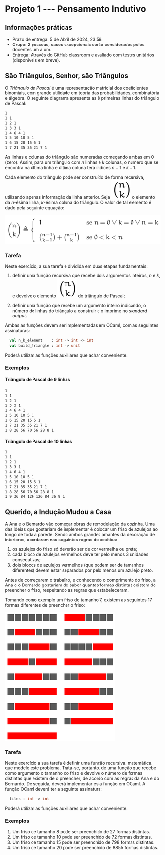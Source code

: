 # Projeto 1 --- Pensamento Indutivo

## Informações práticas

* Prazo de entrega: 5 de Abril de 2024, 23:59.
* Grupo: 2 pessoas, casos excepcionais serão considerados pelos docentes um a um.
* Entrega: Através do GitHub classroom e avaliado com testes unitários (disponíveis em breve).

## São Triângulos, Senhor, são Triângulos

O [*Triângulo de Pascal*][pascal] é uma representação matricial dos coeficientes
binomiais, com grande utilidade em teoria das probabilidades, combinatória e
álgebra. O seguinte diagrama apresenta as 8 primeiras linhas do triângulo de
Pascal:

[pascal]: https://en.wikipedia.org/wiki/Pascal%27s_triangle

```verbatim
1
1 1
1 2 1
1 3 3 1
1 4 6 4 1
1 5 10 10 5 1
1 6 15 20 15 6 1
1 7 21 35 35 21 7 1
```

As linhas e colunas do triângulo são numeradas começando ambas em 0
(zero). Assim, para um triângulo com $n$ linhas e $k$ colunas, o número que se
encontra na última linha e última coluna terá índices $n - 1$ e $k - 1$.

Cada elemento do triângulo pode ser construído de forma recursiva, utilizando
apenas informação da linha anterior. Seja ![nk](n_k.jpg) o elemento da $n$-ésima
linha, $k$-ésima coluna do triângulo. O valor de tal elemento é dado pela
seguinte equação:

![function](function_n_k.png)

### Tarefa

Neste exercício, a sua tarefa é dividida em duas etapas fundamentais:

1. definir uma função recursiva que recebe dois argumentos inteiros, $n$ e
  $k$, e devolve o elemento ![nk](n_k.jpg)  do triângulo de Pascal;

2. definir uma função que recebe um argumento inteiro indicando, o número de
  linhas do triângulo a construir e o imprime no *standard output*.

Ambas as funções devem ser implementadas em OCaml, com as seguintes assinaturas:

```ocaml
  val n_k_element    : int -> int -> int
  val build_triangle : int -> unit
```

Poderá utilizar as funções auxiliares que achar conveniente.

### Exemplos

#### Triângulo de Pascal de 9 linhas

```verbatim
1
1 1
1 2 1
1 3 3 1
1 4 6 4 1
1 5 10 10 5 1
1 6 15 20 15 6 1
1 7 21 35 35 21 7 1
1 8 28 56 70 56 28 8 1
```

#### Triângulo de Pascal de 10 linhas

```verbatim
1
1 1
1 2 1
1 3 3 1
1 4 6 4 1
1 5 10 10 5 1
1 6 15 20 15 6 1
1 7 21 35 35 21 7 1
1 8 28 56 70 56 28 8 1
1 9 36 84 126 126 84 36 9 1
```

## Querido, a Indução Mudou a Casa

A Ana e o Bernardo vão começar obras de remodelação da cozinha. Uma das ideias
que gostariam de implementar é colocar um friso de azulejos ao longo de toda a
parede. Sendo ambos grandes amantes da decoração de interiores, acordaram nas
seguintes regras de estética:

1. os azulejos do friso só deverão ser de cor vermelha ou preta;
2. cada bloco de azulejos vermelhos deve ter pelo menos 3 unidades consecutivas;
3. dois blocos de azulejos vermelhos (que podem ser de tamanhos diferentes)
  devem estar separados por pelo menos um azulejo preto.

Antes de começarem o trabalho, e conhecendo o comprimento do friso, a Ana e o
Bernardo gostariam de saber quantas formas distintas existem de preencher o
friso, respeitando as regras que estabeleceram.

Tomando como exemplo um friso de tamanho 7, existem as seguintes 17 formas
diferentes de preencher o friso:

![Tiles](rouge_noir.png)

### Tarefa

Neste exercício a sua tarefa é definir uma função recursiva, matemática, que
modele este problema. Trata-se, portanto, de uma função que recebe como
argumento o tamanho do friso e devolve o número de formas distintas que existem
de o preencher, de acordo com as regras da Ana e do Bernardo. De seguida, deverá
implementar esta função em OCaml. A função OCaml deverá ter a
seguinte assinatura:

```ocaml
  tiles : int -> int
```

Poderá utilizar as funções auxiliares que achar conveniente.

### Exemplos

1. Um friso de tamanho 8 pode ser preenchido de 27 formas distintas.
2. Um friso de tamanho 10 pode ser preenchido de 72 formas distintas.
3. Um friso de tamanho 15 pode ser preenchido de 798 formas distintas.
4. Um friso de tamanho 20 pode ser preenchido de 8855 formas distintas.
